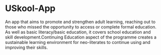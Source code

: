 # USkool-App
An app that aims to promote and strengthen adult learning, reaching out to those who missed the opportunity to access or complete formal education. As well as basic literacy/basic education, it covers school education and skill development.Continuing Education aspect of the programme creates a sustainable learning environment for neo-literates to continue using and improving their skills.
